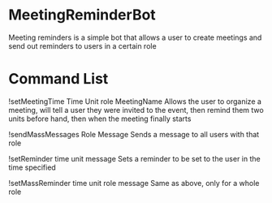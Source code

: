 # MeetingReminderBot

Meeting reminders is a simple bot that allows a user to create meetings and send out reminders to users in a certain role 

# Command List


!setMeetingTime Time Unit role MeetingName
  Allows the user to organize a meeting, will tell a user they were invited to the event, then remind them two units before hand, then when the meeting finally starts

!sendMassMessages Role Message
  Sends a message to all users with that role 

!setReminder time unit message
   Sets a reminder to be set to the user in the time specified

!setMassReminder time unit role message
  Same as above, only for a whole role

